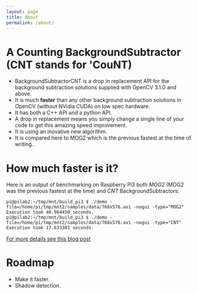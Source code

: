 ```yaml
---
layout: page
title: About
permalink: /about/
---
```


A Counting BackgroundSubtractor (CNT stands for 'CouNT)
=======================================================

* BackgroundSubtractorCNT is a drop in replacement API for the background subtraction solutions supplied with OpenCV 3.1.0 and above.
* It is much **faster** than any other background subtraction solutions in OpenCV (without NVidia CUDA) on low spec hardware.
* It has both a C++ API and a python API.
* A drop in replacement means you simply change a single line of your code to get this amazing speed improvement.
* It is using an inovative new algorithm.
* It is compared here to MOG2 which is the previous fastest at the time of writing.


How much faster is it?
=====================
Here is an output of benchmarking on Raspberry Pi3 both *MOG2* (MOG2 was the previous fastest at the time) and *CNT* BackgroundSubtractors:
```
pi@pilab2:~/tmp/mnt/build_pi3 $ ./demo -file=/home/pi/tmp/mnt2/samples/data/768x576.avi -nogui -type="MOG2"
Execution took 40.964450 seconds.
pi@pilab2:~/tmp/mnt/build_pi3 $ ./demo -file=/home/pi/tmp/mnt2/samples/data/768x576.avi -nogui -type="CNT"
Execution took 17.633301 seconds.
```
[For more details see this blog post](https://www.theimpossiblecode.com/blog/fastest-background-subtraction-opencv "the impossible code")

Roadmap
=======
* Make it faster.
* Shadow detection.

